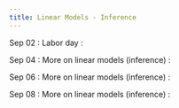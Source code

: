 ```yaml
---
title: Linear Models - Inference
---
```


Sep 02
: Labor day
  : 

Sep 04
: More on linear models (inference)
  : [](#)

Sep 06
: More on linear models (inference)
  : [](#)

Sep 08
: More on linear models (inference)
  : [](#)
